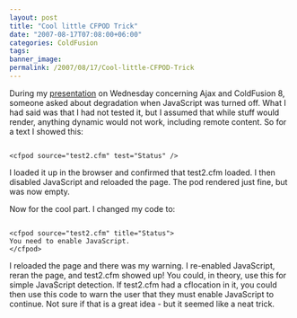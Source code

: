 ```yaml
---
layout: post
title: "Cool little CFPOD Trick"
date: "2007-08-17T07:08:00+06:00"
categories: ColdFusion 
tags: 
banner_image: 
permalink: /2007/08/17/Cool-little-CFPOD-Trick
---
```


During my <a href="http://www.raymondcamden.com/index.cfm/2007/8/15/Ajax-Presentation-Recording-and-Files">presentation</a> on Wednesday concerning Ajax and ColdFusion 8, someone asked about degradation when JavaScript was turned off. What I had said was that I had not tested it, but I assumed that while stuff would render, anything dynamic would not work, including remote content. So for a text I showed this:

<code>
&lt;cfpod source="test2.cfm" test="Status" /&gt;
</code>

I loaded it up in the browser and confirmed that test2.cfm loaded. I then disabled JavaScript and reloaded the page. The pod rendered just fine, but was now empty. 

Now for the cool part. I changed my code to:

<code>
&lt;cfpod source="test2.cfm" title="Status"&gt;
You need to enable JavaScript.
&lt;/cfpod&gt;
</code>

I reloaded the page and there was my warning. I re-enabled JavaScript, reran the page, and test2.cfm showed up! You could, in theory, use this for simple JavaScript detection. If test2.cfm had a cflocation in it, you could then use this code to warn the user that they must enable JavaScript to continue. Not sure if that is a great idea - but it seemed like a neat trick.